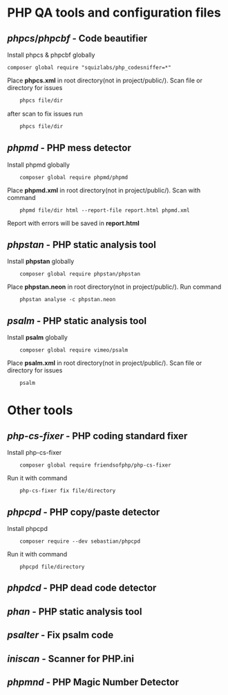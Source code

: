 # PHP QA tools and configuration files 

## _phpcs_/_phpcbf_ - Code beautifier
Install phpcs & phpcbf globally

```code
composer global require "squizlabs/php_codesniffer=*"
```
Place **phpcs.xml** in root directory(not in project/public/).
Scan file or directory for issues
```sh
    phpcs file/dir
```
after scan to fix issues run 
```sh
    phpcs file/dir
```
## _phpmd_ - PHP mess detector

Install phpmd globally
```code
    composer global require phpmd/phpmd
```
Place **phpmd.xml** in root directory(not in project/public/).
Scan with command
```code
    phpmd file/dir html --report-file report.html phpmd.xml
```
Report with errors will be saved in **report.html**
## _phpstan_ - PHP static analysis tool
Install **phpstan** globally

```code
    composer global require phpstan/phpstan
```
Place **phpstan.neon** in root directory(not in project/public/).
Run command 
```code
    phpstan analyse -c phpstan.neon
```
## _psalm_ - PHP static analysis tool
Install **psalm** globally
```code
    composer global require vimeo/psalm
```
Place **psalm.xml** in root directory(not in project/public/).
Scan file or directory for issues
```code
    psalm
```
# Other tools


## _php-cs-fixer_ - PHP coding standard fixer

Install php-cs-fixer 
```code
    composer global require friendsofphp/php-cs-fixer
```
Run it with command 
```code
    php-cs-fixer fix file/directory
```
## _phpcpd_ - PHP copy/paste detector
Install phpcpd 
```code
    composer require --dev sebastian/phpcpd
```
Run it with command 
```code
    phpcpd file/directory
```
## _phpdcd_ - PHP dead code detector

## _phan_ - PHP static analysis tool

## _psalter_ - Fix psalm code 

## _iniscan_ - Scanner for PHP.ini

## _phpmnd_ - PHP Magic Number Detector
